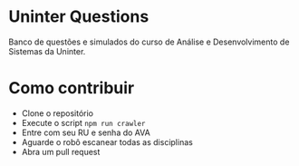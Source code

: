# Uninter Questions
Banco de questões e simulados do curso de Análise e Desenvolvimento de Sistemas da Uninter.

# Como contribuir

- Clone o repositório
- Execute o script `npm run crawler`
- Entre com seu RU e senha do AVA
- Aguarde o robô escanear todas as disciplinas
- Abra um pull request